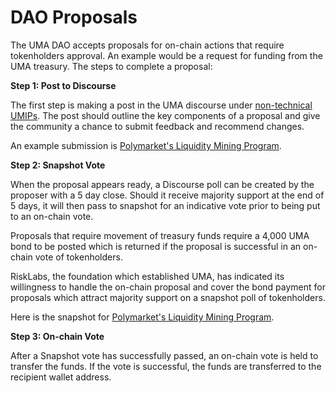 # DAO Proposals

The UMA DAO accepts proposals for on-chain actions that require tokenholders approval. An example would be a request for funding from the UMA treasury. The steps to complete a proposal:

**Step 1: Post to Discourse**

The first step is making a post in the UMA discourse under [non-technical UMIPs](https://discourse.umaproject.org/c/uma-protocol/non-technical-umips/41). The post should outline the key components of a proposal and give the community a chance to submit feedback and recommend changes.

An example submission is [Polymarket's Liquidity Mining Program](https://discourse.umaproject.org/t/revised-funding-request-for-liquidity-mining-program-extension-from-polymarket/1716).

**Step 2: Snapshot Vote**

When the proposal appears ready, a Discourse poll can be created by the proposer with a 5 day close. Should it receive majority support at the end of 5 days, it will then pass to snapshot for an indicative vote prior to being put to an on-chain vote.

Proposals that require movement of treasury funds require a 4,000 UMA bond to be posted which is returned if the proposal is successful in an on-chain vote of tokenholders.

RiskLabs, the foundation which established UMA, has indicated its willingness to handle the on-chain proposal and cover the bond payment for proposals which attract majority support on a snapshot poll of tokenholders.

Here is the snapshot for [Polymarket's Liquidity Mining Program](https://discourse.umaproject.org/t/revised-funding-request-for-liquidity-mining-program-extension-from-polymarket/1716).

**Step 3: On-chain Vote**

After a Snapshot vote has successfully passed, an on-chain vote is held to transfer the funds. If the vote is successful, the funds are transferred to the recipient wallet address.
